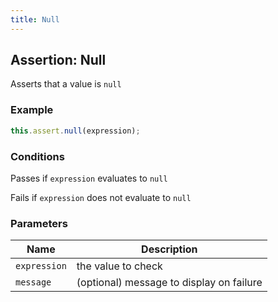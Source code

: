 ```yaml
---
title: Null
---
```


## Assertion: Null

Asserts that a value is `null`

### Example

```ts
this.assert.null(expression);
```

### Conditions

Passes if `expression` evaluates to `null`

Fails if `expression` does not evaluate to `null`

### Parameters

| Name | Description |
|---|---|
| `expression` | the value to check |
| `message` | (optional) message to display on failure |